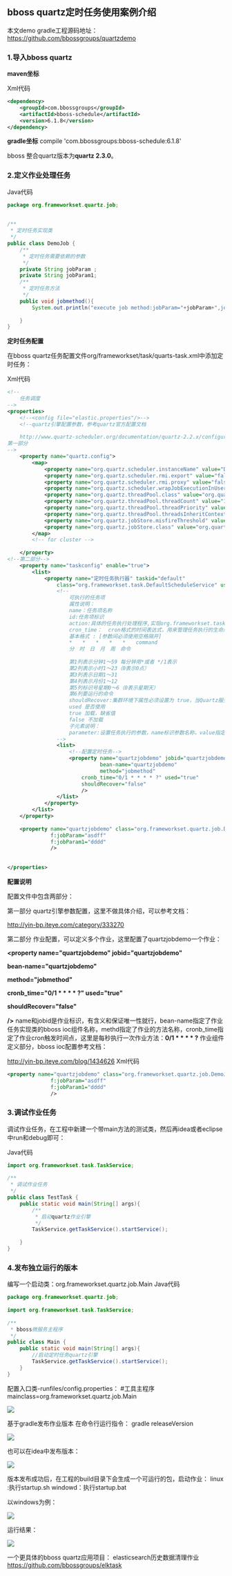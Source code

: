 ## bboss quartz定时任务使用案例介绍

本文demo gradle工程源码地址：
https://github.com/bbossgroups/quartzdemo

### **1.导入bboss quartz**

**maven坐标**

Xml代码

```xml
<dependency>  
    <groupId>com.bbossgroups</groupId>  
    <artifactId>bboss-schedule</artifactId>  
    <version>6.1.8</version>  
</dependency>  
```

  **gradle坐标**
compile 'com.bbossgroups:bboss-schedule:6.1.8'

bboss 整合quartz版本为**quartz 2.3.0**。 

###  **2.定义作业处理任务**

Java代码

```java
package org.frameworkset.quartz.job;  
  
  
/** 
 * 定时任务实现类 
 */  
public class DemoJob {  
    /** 
     * 定时任务需要依赖的参数 
     */  
    private String jobParam ;  
    private String jobParam1;  
    /** 
     * 定时任务方法 
     */  
    public void jobmethod(){  
        System.out.println("execute job method:jobParam="+jobParam+",jobParam1="+jobParam);  
  
    }  
}  
```

**定时任务配置**

在bboss quartz任务配置文件org/frameworkset/task/quarts-task.xml中添加定时任务：

Xml代码

```xml
<!--  
    任务调度 
-->  
<properties>  
    <!--<config file="elastic.properties"/>-->  
    <!--quartz引擎配置参数，参考quartz官方配置文档  
           
    http://www.quartz-scheduler.org/documentation/quartz-2.2.x/configuration/  
第一部分      
-->  
    <property name="quartz.config">  
        <map>  
            <property name="org.quartz.scheduler.instanceName" value="DefaultQuartzScheduler111" />  
            <property name="org.quartz.scheduler.rmi.export" value="false" />  
            <property name="org.quartz.scheduler.rmi.proxy" value="false" />  
            <property name="org.quartz.scheduler.wrapJobExecutionInUserTransaction" value="false" />  
            <property name="org.quartz.threadPool.class" value="org.quartz.simpl.SimpleThreadPool" />  
            <property name="org.quartz.threadPool.threadCount" value="10" />  
            <property name="org.quartz.threadPool.threadPriority" value="5" />  
            <property name="org.quartz.threadPool.threadsInheritContextClassLoaderOfInitializingThread" value="true" />  
            <property name="org.quartz.jobStore.misfireThreshold" value="6000" />  
            <property name="org.quartz.jobStore.class" value="org.quartz.simpl.RAMJobStore" />  
        </map>  
        <!-- for cluster -->  
          
    </property>  
<!--第二部分-->  
    <property name="taskconfig" enable="true">  
        <list>  
            <property name="定时任务执行器" taskid="default"  
                class="org.frameworkset.task.DefaultScheduleService" used="true">  
                <!--  
                    可执行的任务项  
                    属性说明：  
                    name：任务项名称  
                    id:任务项标识  
                    action:具体的任务执行处理程序,实现org.frameworkset.task.Execute接口  
                    cron_time：  cron格式的时间表达式，用来管理任务执行的生命周期，相关的规则请参照日期管理控件quartz的说明文档  
                    基本格式 : [参数间必须使用空格隔开]  
                    *　　*　　*　　*　　*　　command  
                    分　时　日　月　周　命令  
  
                    第1列表示分钟1～59 每分钟用*或者 */1表示  
                    第2列表示小时1～23（0表示0点）  
                    第3列表示日期1～31  
                    第4列表示月份1～12  
                    第5列标识号星期0～6（0表示星期天）  
                    第6列要运行的命令  
                    shouldRecover:集群环境下属性必须设置为 true，当Quartz服务被中止后，再次启动或集群中其他机器接手任务时会尝试恢复执行之前未完成的所有任务。  
                    used 是否使用  
                    true 加载，缺省值  
                    false 不加载       
                    子元素说明：  
                    parameter:设置任务执行的参数，name标识参数名称，value指定参数的值  
                -->  
                <list>  
                    <!--配置定时任务-->  
                    <property name="quartzjobdemo" jobid="quartzjobdemo"  
                              bean-name="quartzjobdemo"  
                              method="jobmethod"  
                        cronb_time="0/1 * * * * ?" used="true"  
                        shouldRecover="false"  
                        />  
                </list>  
            </property>  
        </list>  
    </property>  
  
    <property name="quartzjobdemo" class="org.frameworkset.quartz.job.DemoJob"  
              f:jobParam="asdff"  
              f:jobParam1="dddd"  
              />  
      
  
</properties>  
```

**配置说明**

配置文件中包含两部分：

第一部分 quartz引擎参数配置，这里不做具体介绍，可以参考文档：

http://yin-bp.iteye.com/category/333270

第二部分 作业配置，可以定义多个作业，这里配置了quartzjobdemo一个作业：

**<property name="quartzjobdemo" jobid="quartzjobdemo"**

**bean-name="quartzjobdemo"**  

**method="jobmethod"**

**cronb_time="0/1 \* \* \* \* ?" used="true"**

**shouldRecover="false"**

**/>**
name和jobid是作业标识，有含义和保证唯一性就行，bean-name指定了作业任务实现类的bboss ioc组件名称，methd指定了作业的方法名称，cronb_time指定了作业cron触发时间点，这里是每秒执行一次作业方法：**0/1 \* \* \* \* ?**
作业组件定义部分，bboss ioc配置参考文档：

http://yin-bp.iteye.com/blog/1434626
Xml代码

```xml
<property name="quartzjobdemo" class="org.frameworkset.quartz.job.DemoJob"  
              f:jobParam="asdff"  
              f:jobParam1="dddd"  
              />  
```

### **3.调试作业任务**

调试作业任务，在工程中新建一个带main方法的测试类，然后再idea或者eclipse中run和debug即可：

Java代码

```java
import org.frameworkset.task.TaskService;  
  
/** 
 * 调试作业任务 
 */  
public class TestTask {  
    public static void main(String[] args){  
        /** 
         * 启动quartz作业引擎 
         */  
        TaskService.getTaskService().startService();  
  
    }  
}  
```

### **4.发布独立运行的版本**

编写一个启动类：org.frameworkset.quartz.job.Main
Java代码

```java
package org.frameworkset.quartz.job;  
  
import org.frameworkset.task.TaskService;  
  
/** 
 * bboss微服务主程序 
 */  
public class Main {  
    public static void main(String[] args){  
        //启动定时任务quartz引擎  
        TaskService.getTaskService().startService();  
    }  
}  
```

配置入口类-runfiles/config.properties：
#工具主程序
mainclass=org.frameworkset.quartz.job.Main

![](../_images/quartz/5a8902de-b8bc-3a38-a0f9-925386b89e96.jpg)

基于gradle发布作业版本
在命令行运行指令：
gradle releaseVersion

![](../_images/quartz/29899f50-38a8-3508-b01e-62a9a556cb5d.png)

也可以在idea中发布版本：

![](../_images/quartz/cfacdfb4-c297-3153-8317-1af4e09eed7e.png)

  版本发布成功后，在工程的build目录下会生成一个可运行的包，启动作业：
linux :执行startup.sh
windowd：执行startup.bat

以windows为例：  

![](../_images/quartz/5ec08fc4-5b64-3809-84eb-079bbf1df7fd.png)

运行结果：

![](../_images/QUARTZ/9aff43a2-c156-3376-8dd3-499f8471003b.png)

一个更具体的bboss quartz应用项目：
elasticsearch历史数据清理作业
https://github.com/bbossgroups/elktask
